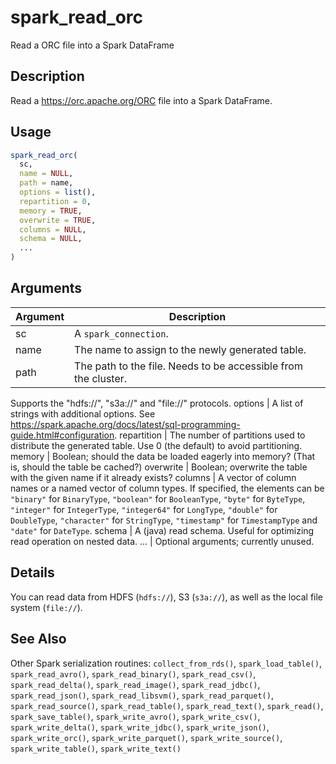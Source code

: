 # spark_read_orc


Read a ORC file into a Spark DataFrame




## Description

Read a https://orc.apache.org/ORC file into a Spark
DataFrame.





## Usage
```r
spark_read_orc(
  sc,
  name = NULL,
  path = name,
  options = list(),
  repartition = 0,
  memory = TRUE,
  overwrite = TRUE,
  columns = NULL,
  schema = NULL,
  ...
)
```




## Arguments


Argument      |Description
------------- |----------------
sc | A ``spark_connection``.
name | The name to assign to the newly generated table.
path | The path to the file. Needs to be accessible from the cluster.
Supports the "hdfs://", "s3a://" and "file://" protocols.
options | A list of strings with additional options. See https://spark.apache.org/docs/latest/sql-programming-guide.html#configuration.
repartition | The number of partitions used to distribute the
generated table. Use 0 (the default) to avoid partitioning.
memory | Boolean; should the data be loaded eagerly into memory? (That
is, should the table be cached?)
overwrite | Boolean; overwrite the table with the given name if it
already exists?
columns | A vector of column names or a named vector of column types.
If specified, the elements can be ``"binary"`` for ``BinaryType``,
``"boolean"`` for ``BooleanType``, ``"byte"`` for ``ByteType``,
``"integer"`` for ``IntegerType``, ``"integer64"`` for ``LongType``,
``"double"`` for ``DoubleType``, ``"character"`` for ``StringType``,
``"timestamp"`` for ``TimestampType`` and ``"date"`` for ``DateType``.
schema | A (java) read schema. Useful for optimizing read operation on nested data.
... | Optional arguments; currently unused.




## Details

You can read data from HDFS (``hdfs://``), S3 (``s3a://``), as well as
  the local file system (``file://``).







## See Also

Other Spark serialization routines: 
`collect_from_rds()`,
`spark_load_table()`,
`spark_read_avro()`,
`spark_read_binary()`,
`spark_read_csv()`,
`spark_read_delta()`,
`spark_read_image()`,
`spark_read_jdbc()`,
`spark_read_json()`,
`spark_read_libsvm()`,
`spark_read_parquet()`,
`spark_read_source()`,
`spark_read_table()`,
`spark_read_text()`,
`spark_read()`,
`spark_save_table()`,
`spark_write_avro()`,
`spark_write_csv()`,
`spark_write_delta()`,
`spark_write_jdbc()`,
`spark_write_json()`,
`spark_write_orc()`,
`spark_write_parquet()`,
`spark_write_source()`,
`spark_write_table()`,
`spark_write_text()`



